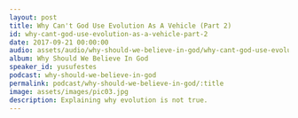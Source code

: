 ```yaml
---
layout: post
title: Why Can't God Use Evolution As A Vehicle (Part 2)
id: why-cant-god-use-evolution-as-a-vehicle-part-2
date: 2017-09-21 00:00:00
audio: assets/audio/why-should-we-believe-in-god/why-cant-god-use-evolution-as-a-vehicle-part-2.mp3
album: Why Should We Believe In God
speaker_id: yusufestes 
podcast: why-should-we-believe-in-god
permalink: podcast/why-should-we-believe-in-god/:title
image: assets/images/pic03.jpg
description: Explaining why evolution is not true.
---
```


